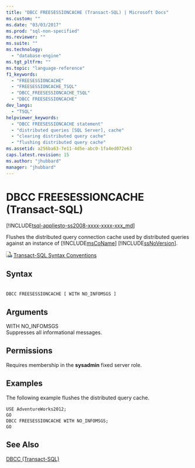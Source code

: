 ```yaml
---
title: "DBCC FREESESSIONCACHE (Transact-SQL) | Microsoft Docs"
ms.custom: ""
ms.date: "03/03/2017"
ms.prod: "sql-non-specified"
ms.reviewer: ""
ms.suite: ""
ms.technology: 
  - "database-engine"
ms.tgt_pltfrm: ""
ms.topic: "language-reference"
f1_keywords: 
  - "FREESESSIONCACHE"
  - "FREESESSIONCACHE_TSQL"
  - "DBCC_FREESESSIONCACHE_TSQL"
  - "DBCC FREESESSIONCACHE"
dev_langs: 
  - "TSQL"
helpviewer_keywords: 
  - "DBCC FREESESSIONCACHE statement"
  - "distributed queries [SQL Server], cache"
  - "clearing distributed query cache"
  - "flushing distributed query cache"
ms.assetid: a256ba63-7e11-4d5e-abc0-1fa4ed072e63
caps.latest.revision: 15
ms.author: "jhubbard"
manager: "jhubbard"
---
```

# DBCC FREESESSIONCACHE (Transact-SQL)
[!INCLUDE[tsql-appliesto-ss2008-xxxx-xxxx-xxx_md](../../a9retired/includes/tsql-appliesto-ss2008-xxxx-xxxx-xxx-md.md)]

  Flushes the distributed query connection cache used by distributed queries against an instance of [!INCLUDE[msCoName](../../a9notintoc/includes/msconame-md.md)] [!INCLUDE[ssNoVersion](../../a9notintoc/includes/ssnoversion-md.md)].  
  
 ![Topic link icon](../../a9notintoc/media/topic-link.gif "Topic link icon") [Transact-SQL Syntax Conventions](../../t-sql/language-elements/transact-sql-syntax-conventions-transact-sql.md)  
  
## Syntax  
  
```  
  
DBCC FREESESSIONCACHE [ WITH NO_INFOMSGS ]  
```  
  
## Arguments  
 WITH NO_INFOMSGS  
 Suppresses all informational messages.  
  
## Permissions  
 Requires membership in the **sysadmin** fixed server role.  
  
## Examples  
 The following example flushes the distributed query cache.  
  
```  
USE AdventureWorks2012;  
GO  
DBCC FREESESSIONCACHE WITH NO_INFOMSGS;  
GO  
```  
  
## See Also  
 [DBCC &#40;Transact-SQL&#41;](../../t-sql/database-console-commands/dbcc-transact-sql.md)  
  
  